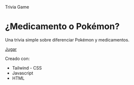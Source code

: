Trivia Game
# ¿Medicamento o Pokémon?

Una trivia simple sobre diferenciar Pokémon y medicamentos. 

[Jugar](https://eduardoequis.github.io/medicinaopokemon/)

Creado con:
* Tailwind - CSS
* Javascript
* HTML
